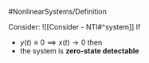 #NonlinearSystems/Definition

Consider: ![[Consider - NTI#^system]]
If 
- $y(t)\equiv 0 \implies x(t) \rightarrow 0$ 
then 
- the system is **zero-state detectable**

